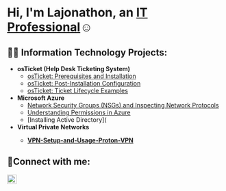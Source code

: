 <h1>Hi, I'm Lajonathon, an <a href="https://linkedin.com/in/lajonathon-traylor">IT Professional</a>☺</h1>

<h2>👨‍💻 Information Technology Projects:</h2>

- <b>osTicket (Help Desk Ticketing System)</b>
  - [osTicket: Prerequisites and Installation](https://github.com/lajonathont/osticket-prereqs)
  - [osTicket: Post-Installation Configuration](https://github.com/LajonathonT/Post-Installation-Configuration)
  - [osTicket: Ticket Lifecycle Examples](https://github.com/lajonathont/ticket-lifecycle)
- <b>Microsoft Azure</b>
  - [Network Security Groups (NSGs) and Inspecting Network Protocols](https://github.com/LajonathonT/Network-Security-Groups-NSGs-and-Inspecting-Traffic-Between-Azure-Virtual-Machines)
  -  [Understanding Permissions in Azure](https://github.com/LajonathonT/file-permissions)
  -  [Installing Active Directory]( 
- <b>Virtual Private Networks<b>
   - [VPN-Setup-and-Usage-Proton-VPN](https://github.com/LajonathonT/VPN-Setup-and-Usage-Proton-VPN-)
 
<h2>🤳Connect with me:</h2>

[<img align="left" alt="Josh | LinkedIn" width="22px" src="https://cdn.jsdelivr.net/npm/simple-icons@v3/icons/linkedin.svg" />][linkedin]


[linkedin]: https://linkedin.com/in/lajonathon-traylor
